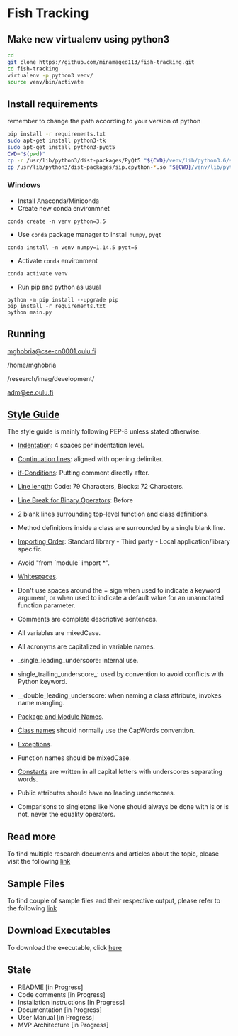 # Fish Tracking

## Make new virtualenv using python3

```bash
cd
git clone https://github.com/minamaged113/fish-tracking.git
cd fish-tracking
virtualenv -p python3 venv/
source venv/bin/activate
```

## Install requirements

remember to change the path according to your version of python

```bash
pip install -r requirements.txt
sudo apt-get install python3-tk
sudo apt-get install python3-pyqt5
CWD="$(pwd)"
cp -r /usr/lib/python3/dist-packages/PyQt5 "${CWD}/venv/lib/python3.6/site-packages/PyQt5"
cp /usr/lib/python3/dist-packages/sip.cpython-*.so "${CWD}/venv/lib/python3.6/site-packages/"
```

### Windows

- Install Anaconda/Miniconda
- Create new conda environmnet

```BATCH
conda create -n venv python=3.5
```

- Use `conda` package manager to install `numpy`, `pyqt`

```BATCH
conda install -n venv numpy=1.14.5 pyqt=5
```

- Activate `conda` environment

```BATCH
conda activate venv
```

- Run pip and python as usual

```BATCH
python -m pip install --upgrade pip
pip install -r requirements.txt
python main.py
```

## Running

mghobria@cse-cn0001.oulu.fi

/home/mghobria

/research/imag/development/

adm@ee.oulu.fi

## [Style Guide](https://www.python.org/dev/peps/pep-0008/)

The style guide is mainly following PEP-8 unless stated otherwise.

- [Indentation](https://www.python.org/dev/peps/pep-0008/#indentation): 4 spaces per indentation level.

- [Continuation lines](https://www.python.org/dev/peps/pep-0008/#indentation): aligned with opening delimiter.
- [if-Conditions](https://www.python.org/dev/peps/pep-0008/#indentation): Putting comment directly after.
- [Line length](https://www.python.org/dev/peps/pep-0008/#id19): Code: 79 Characters, Blocks: 72 Characters.
- [Line Break for Binary Operators](https://www.python.org/dev/peps/pep-0008/#id20): Before
- 2 blank lines surrounding top-level function and class definitions.
- Method definitions inside a class are surrounded by a single blank line.
- [Importing Order](https://www.python.org/dev/peps/pep-0008/#id23): Standard library - Third party - Local application/library specific.
- Avoid "from ´module´ import *".
- [Whitespaces](https://www.python.org/dev/peps/pep-0008/#id26).
- Don't use spaces around the = sign when used to indicate a keyword argument, or when used to indicate a default value for an unannotated function parameter.
- Comments are complete descriptive sentences.
- All variables are mixedCase.
- All acronyms are capitalized in variable names.
- _single_leading_underscore: internal use.
- single_trailing_underscore_: used by convention to avoid conflicts with Python keyword.
- __double_leading_underscore: when naming a class attribute, invokes name mangling.
- [Package and Module Names](https://www.python.org/dev/peps/pep-0008/#id40).
- [Class names](https://www.python.org/dev/peps/pep-0008/#id41) should normally use the CapWords convention.
- [Exceptions](https://www.python.org/dev/peps/pep-0008/#id43).
- Function names should be mixedCase.
- [Constants](https://www.python.org/dev/peps/pep-0008/#id48) are written in all capital letters with underscores separating words.
- Public attributes should have no leading underscores.
- Comparisons to singletons like None should always be done with is or is not, never the equality operators.

## Read more
To find multiple research documents and articles about the topic, please
visit the following [link](https://drive.google.com/open?id=1KgClGqckIhT0QGq54mdBsHee9TkbQyAR)

## Sample Files
To find couple of sample files and their respective output, please refer
to the following [link](https://drive.google.com/open?id=1m71RbKyDRE8FwU-6GzVxIwKSSiS62A8S)

## Download Executables
To download the executable, click [here](https://drive.google.com/open?id=1OvX94rnJiemxXv8hHyNMWmjA6Ipl_06N)

## State

- README [in Progress]
- Code comments [in Progress]
- Installation instructions [in Progress]
- Documentation [in Progress]
- User Manual [in Progress]
- MVP Architecture [in Progress]
